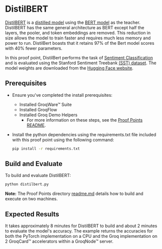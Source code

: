 # DistilBERT

[DistilBERT](https://arxiv.org/pdf/1910.01108.pdf) is a [distilled model](https://arxiv.org/pdf/1503.02531.pdf) using the [BERT model](https://arxiv.org/abs/1810.04805) as the teacher. DistilBERT has the same general architecture as BERT except half the layers, the pooler, and token embeddings are removed. This reduction in size allows the model to train faster and requires much less memory and power to run. DistilBert boasts that it retains 97% of the Bert model scores with 40% fewer parameters.

In this proof point, DistilBert performs the task of [Sentiment Classification](https://paperswithcode.com/task/sentiment-analysis) and is evaluated using the Stanford Sentiment Treebank [(SST) dataset](https://paperswithcode.com/dataset/sst). The model weights are downloaded from the [Hugging Face website](https://huggingface.co/distilbert-base-uncased-finetuned-sst-2-english).

## Prerequisites

- Ensure you've completed the install prerequisites:
  - Installed GroqWare™ Suite
  - Installed GroqFlow
  - Installed Groq Demo Helpers
    - For more information on these steps, see the [Proof Points README](../../README.md).
- Install the python dependencies using the requirements.txt file included with this proof point using the following command:

  ```bash
  pip install -r requirements.txt
  ```

## Build and Evaluate

To build and evaluate DistilBERT:

  ```bash
  python distilbert.py
  ```

**Note:** The Proof Points directory [readme.md](../../README.md) details how to build and execute on two machines.

## Expected Results

It takes approximately 8 minutes for DistilBERT to build and about 2 minutes to evaluate the model's accuracy. The example returns the accuracies for both the PyTorch implementation on a CPU and the Groq implementation on 2 GroqCard™ accelerators within a GroqNode™ server.

